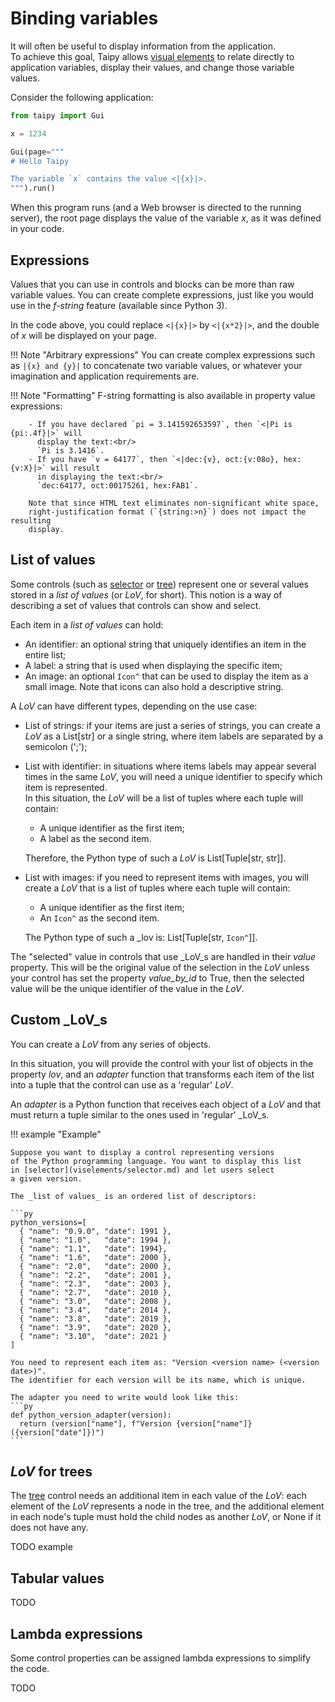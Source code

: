 # Binding variables

It will often be useful to display information from the application.<br/>
To achieve this goal, Taipy allows [visual elements](viselements/index.md)
to relate directly to application variables, display their values, and
change those variable values.

Consider the following application:

```py linenums="1"
from taipy import Gui

x = 1234

Gui(page="""
# Hello Taipy

The variable `x` contains the value <|{x}|>.
""").run()
```

When this program runs (and a Web browser is directed to the running server), the
root page displays the value of the variable _x_, as it was defined in your code.

## Expressions

Values that you can use in controls and blocks can be more than raw variable values.
You can create complete expressions, just like you would use
in the _f-string_ feature (available since Python 3).

In the code above, you could replace `<|{x}|>` by `<|{x*2}|>`, and the double of _x_
will be displayed on your page.

!!! Note "Arbitrary expressions"
        You can create complex expressions such as `|{x} and {y}|` to concatenate
        two variable values, or whatever your imagination and application requirements are.

!!! Note "Formatting"
        F-string formatting is also available in property value expressions:

        - If you have declared `pi = 3.141592653597`, then `<|Pi is {pi:.4f}|>` will
          display the text:<br/>
          `Pi is 3.1416`.
        - If you have `v = 64177`, then `<|dec:{v}, oct:{v:08o}, hex:{v:X}|>` will result
          in displaying the text:<br/>
          `dec:64177, oct:00175261, hex:FAB1`.

        Note that since HTML text eliminates non-significant white space,
        right-justification format (`{string:>n}`) does not impact the resulting
        display.

## List of values

Some controls (such as [selector](viselements/selector.md) or [tree](viselements/tree.md))
represent one or several values stored in a _list of values_ (or _LoV_, for short).
This notion is a way of describing a set of values that controls can show and select.

Each item in a _list of values_  can hold:

- An identifier: an optional string that uniquely identifies an item in the entire
  list;
- A label: a string that is used when displaying the specific item;
- An image: an optional `Icon^` that can be used to display the item as a small
  image. Note that icons can also hold a descriptive string.

A _LoV_ can have different types, depending on the use case:

- List of strings: if your items are just a series of strings, you can
  create a _LoV_ as a List[str] or a single string, where item labels
  are separated by a semicolon (';');

- List with identifier: in situations where items labels may appear
  several times in the same _LoV_, you will need a unique identifier to
  specify which item is represented.<br/>
  In this situation, the _LoV_ will be a list of tuples where each tuple
  will contain:

   - A unique identifier as the first item;
   - A label as the second item.

  Therefore, the Python type of such a _LoV_ is List[Tuple[str, str]].
  
- List with images: if you need to represent items with images, you
  will create a _LoV_ that is a list of tuples where each tuple
  will contain:

   - A unique identifier as the first item;
   - An `Icon^` as the second item.

  The Python type of such a _lov is: List[Tuple[str, `Icon^`]].

The "selected" value in controls that use _LoV_s are handled in their _value_
property. This will be the original value of the selection in the _LoV_ unless
your control has set the property _value_by_id_ to True, then the selected value
will be the unique identifier of the value in the _LoV_.

## Custom _LoV_s

You can create a _LoV_ from any series of objects.

In this situation, you will provide the control with your list of objects in
the property _lov_, and an _adapter_ function that transforms each item of
the list into a tuple that the control can use as a 'regular' _LoV_.

An _adapter_ is a Python function that receives each object
of a _LoV_ and that must return a tuple similar to the ones
used in 'regular' _LoV_s.

!!! example "Example"

    Suppose you want to display a control representing versions
    of the Python programming language. You want to display this list
    in [selector](viselements/selector.md) and let users select
    a given version.
    
    The _list of values_ is an ordered list of descriptors:

    ```py
    python_versions=[
      { "name": "0.9.0", "date": 1991 },
      { "name": "1.0",   "date": 1994 },
      { "name": "1.1",   "date": 1994},
      { "name": "1.6",   "date": 2000 },
      { "name": "2.0",   "date": 2000 },
      { "name": "2.2",   "date": 2001 },
      { "name": "2.3",   "date": 2003 },
      { "name": "2.7",   "date": 2010 },
      { "name": "3.0",   "date": 2008 },
      { "name": "3.4",   "date": 2014 },
      { "name": "3.8",   "date": 2019 },
      { "name": "3.9",   "date": 2020 },
      { "name": "3.10",  "date": 2021 }
    ]

    You need to represent each item as: "Version <version name> (<version date>)".
    The identifier for each version will be its name, which is unique.

    The adapter you need to write would look like this:
    ```py
    def python_version_adapter(version):
      return (version["name"], f"Version {version["name"]} ({version["date"]})")
    ```

## _LoV_ for trees

The [tree](viselements/tree.md) control needs an additional item in
each value of the _LoV_: each element of the _LoV_ represents a node
in the tree, and the additional element in each node's tuple must hold
the child nodes as another _LoV_, or None if it does not have any.

TODO example

## Tabular values

TODO

## Lambda expressions

Some control properties can be assigned lambda expressions to simplify the
code.

TODO
